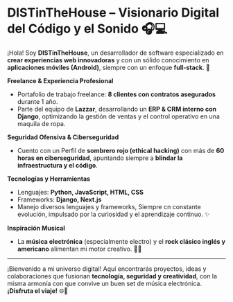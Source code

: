 # DISTinTheHouse – Visionario Digital del Código y el Sonido 🎧💻

¡Hola! Soy **DISTinTheHouse**, un desarrollador de software especializado en **crear experiencias web innovadoras** y con un sólido conocimiento en **aplicaciones móviles (Android)**, siempre con un enfoque **full-stack**. 🚀

**Freelance & Experiencia Profesional**  
- Portafolio de trabajo freelance: **8 clientes con contratos asegurados** durante 1 año.  
- Parte del equipo de **Lazzar**, desarrollando un **ERP & CRM interno con Django**, optimizando la gestión de ventas y el control operativo en una maquila de ropa.

**Seguridad Ofensiva & Ciberseguridad**  
- Cuento con un Perfil de **sombrero rojo (ethical hacking)** con más de **60 horas en ciberseguridad**, apuntando siempre a **blindar la infraestructura y el código**.

**Tecnologías y Herramientas**  
- Lenguajes: **Python, JavaScript, HTML, CSS**  
- Frameworks: **Django, Next.js**  
- Manejo diversos lenguajes y frameworks, Siempre cn constante evolución, impulsado por la curiosidad y el aprendizaje continuo. ✨

**Inspiración Musical**  
- La **música electrónica** (especialmente electro) y el **rock clásico inglés y americano** alimentan mi motor creativo. 🎸🎶

---

¡Bienvenido a mi universo digital! Aquí encontrarás proyectos, ideas y colaboraciones que fusionan **tecnología, seguridad y creatividad**, con la misma armonía con que convive un buen set de música electrónica.  
**¡Disfruta el viaje!** 🌐🤝
